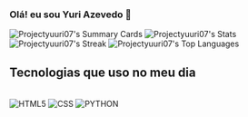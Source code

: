 ### Olá! eu sou Yuri Azevedo 👋

![Projectyuuri07's Summary Cards](http://github-profile-summary-cards.vercel.app/api/cards/profile-details?username=Projectyuuri07&theme=jolly&show_icons=true&hide_border=true&count_private=true)
![Projectyuuri07's Stats](https://github-readme-stats.vercel.app/api?username=Projectyuuri07&theme=jolly&show_icons=true&hide_border=true&count_private=true)
![Projectyuuri07's Streak](https://github-readme-streak-stats.herokuapp.com/?user=Projectyuuri07&theme=jolly&hide_border=true)
![Projectyuuri07's Top Languages](https://github-readme-stats.vercel.app/api/top-langs/?username=Projectyuuri07&theme=jolly&show_icons=true&hide_border=true&layout=compact)

## Tecnologias que uso no meu dia

<div style="display: inline_block"> <br/>
  <img alt="HTML5" src="https://img.shields.io/badge/HTML-239120?style=for-the-badge&logo=html5&logoColor=white"/>
  <img alt="CSS" src="https://img.shields.io/badge/CSS-239120?&style=for-the-badge&logo=css3&logoColor=white"/>
  <img alt="PYTHON" src="https://img.shields.io/badge/Python-3776AB?style=for-the-badge&logo=python&logoColor=white"/>
  </div>
